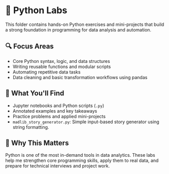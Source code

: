 # 🐍 Python Labs

This folder contains hands-on Python exercises and mini-projects that build a strong foundation in programming for data analysis and automation.

## 🔍 Focus Areas

- Core Python syntax, logic, and data structures  
- Writing reusable functions and modular scripts  
- Automating repetitive data tasks  
- Data cleaning and basic transformation workflows using pandas

## 📁 What You'll Find

- Jupyter notebooks and Python scripts (`.py`)  
- Annotated examples and key takeaways  
- Practice problems and applied mini-projects
- `madlib_story_generator.py`: Simple input-based story generator using string formatting.

## 🎯 Why This Matters

Python is one of the most in-demand tools in data analytics. These labs help me strengthen core programming skills, apply them to real data, and prepare for technical interviews and project work.
